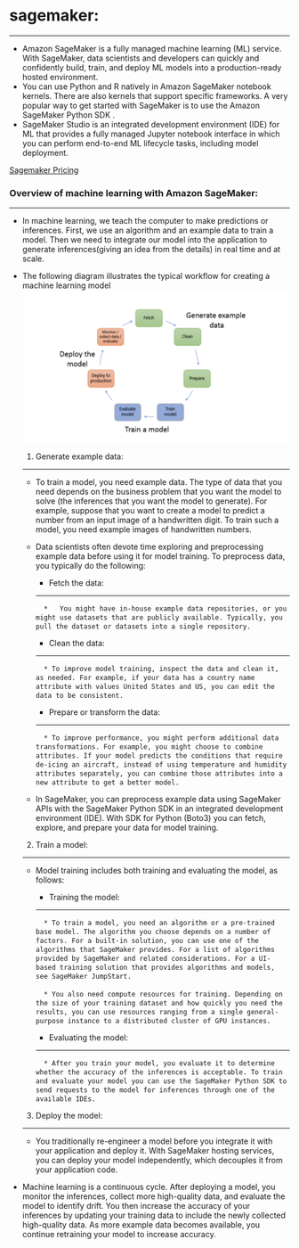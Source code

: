 # sagemaker:
------------
* Amazon SageMaker is a fully managed machine learning (ML) service. With SageMaker, data scientists and developers can quickly and confidently build, train, and deploy ML models into a production-ready hosted environment.
* You can use Python and R natively in Amazon SageMaker notebook kernels. There are also kernels that support specific frameworks. A very popular way to get started with SageMaker is to use the Amazon SageMaker Python SDK .
* SageMaker Studio is an integrated development environment (IDE) for ML that provides a fully managed Jupyter notebook interface in which you can perform end-to-end ML lifecycle tasks, including model deployment.

[Sagemaker Pricing](https://aws.amazon.com/sagemaker/pricing/)

### Overview of machine learning with Amazon SageMaker:
-------------------------------------------------------
* In machine learning, we teach the computer to make predictions or inferences. First, we use an algorithm and an example data to train a model. Then we need to integrate our model into the application to generate inferences(giving an idea from the details) in real time and at scale.

* The following diagram illustrates the typical workflow for creating a machine learning model
![preview](./Images/sm1.png)

    1. Generate example data:
    -------------------------
    * To train a model, you need example data. The type of data that you need depends on the business problem that you want the model to solve (the inferences that you want the model to generate). For example, suppose that you want to create a model to predict a number from an input image of a handwritten digit. To train such a model, you need example images of handwritten numbers.
    * Data scientists often devote time exploring and preprocessing example data before using it for model training. To preprocess data, you typically do the following:

        * Fetch the data:
        ------------------
            *   You might have in-house example data repositories, or you might use datasets that are publicly available. Typically, you pull the dataset or datasets into a single repository.

        * Clean the data:
        -----------------
            * To improve model training, inspect the data and clean it, as needed. For example, if your data has a country name attribute with values United States and US, you can edit the data to be consistent.

        * Prepare or transform the data:
        --------------------------------
            * To improve performance, you might perform additional data transformations. For example, you might choose to combine attributes. If your model predicts the conditions that require de-icing an aircraft, instead of using temperature and humidity attributes separately, you can combine those attributes into a new attribute to get a better model.

    * In SageMaker, you can preprocess example data using SageMaker APIs with the SageMaker Python SDK in an integrated development environment (IDE). With SDK for Python (Boto3) you can fetch, explore, and prepare your data for model training.

    2. Train a model:
    -----------------
    * Model training includes both training and evaluating the model, as follows:

        * Training the model:
        ---------------------
            * To train a model, you need an algorithm or a pre-trained base model. The algorithm you choose depends on a number of factors. For a built-in solution, you can use one of the algorithms that SageMaker provides. For a list of algorithms provided by SageMaker and related considerations. For a UI-based training solution that provides algorithms and models, see SageMaker JumpStart.

            * You also need compute resources for training. Depending on the size of your training dataset and how quickly you need the results, you can use resources ranging from a single general-purpose instance to a distributed cluster of GPU instances.

        * Evaluating the model:
        -----------------------
            * After you train your model, you evaluate it to determine whether the accuracy of the inferences is acceptable. To train and evaluate your model you can use the SageMaker Python SDK to send requests to the model for inferences through one of the available IDEs.

    3. Deploy the model:
    --------------------
    * You traditionally re-engineer a model before you integrate it with your application and deploy it. With SageMaker hosting services, you can deploy your model independently, which decouples it from your application code.


* Machine learning is a continuous cycle. After deploying a model, you monitor the inferences, collect more high-quality data, and evaluate the model to identify drift. You then increase the accuracy of your inferences by updating your training data to include the newly collected high-quality data. As more example data becomes available, you continue retraining your model to increase accuracy.